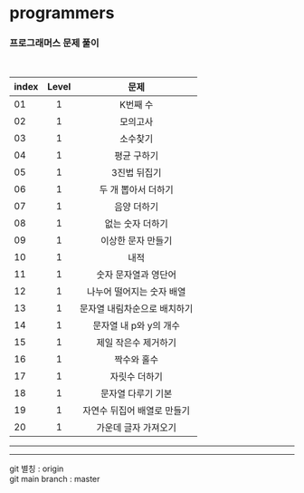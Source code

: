 # programmers

### 프로그래머스 문제 풀이

<br>

| index | Level |             문제             |
| ----- | :---: | :--------------------------: |
| 01    |   1   |           K번째 수           |
| 02    |   1   |           모의고사           |
| 03    |   1   |           소수찾기           |
| 04    |   1   |         평균 구하기          |
| 05    |   1   |         3진법 뒤집기         |
| 06    |   1   |     두 개 뽑아서 더하기      |
| 07    |   1   |         음양 더하기          |
| 08    |   1   |       없는 숫자 더하기       |
| 09    |   1   |      이상한 문자 만들기      |
| 10    |   1   |             내적             |
| 11    |   1   |     숫자 문자열과 영단어     |
| 12    |   1   |  나누어 떨어지는 숫자 배열   |
| 13    |   1   | 문자열 내림차순으로 배치하기 |
| 14    |   1   |    문자열 내 p와 y의 개수    |
| 15    |   1   |     제일 작은수 제거하기     |
| 16    |   1   |         짝수와 홀수          |
| 17    |   1   |        자릿수 더하기         |
| 18    |   1   |      문자열 다루기 기본      |
| 19    |   1   | 자연수 뒤집어 배열로 만들기  |
| 20    |   1   |     가운데 글자 가져오기     |

---

---

git 별칭 : origin  
git main branch : master
